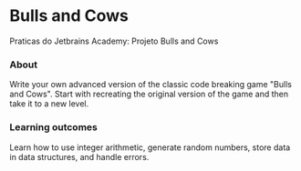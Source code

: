 # Bulls and Cows
Praticas do Jetbrains Academy: Projeto Bulls and Cows

### About
Write your own advanced version of the classic code breaking game "Bulls and Cows". Start with recreating the original version of the game and then take it to a new level.

### Learning outcomes
Learn how to use integer arithmetic, generate random numbers, store data in data structures, and handle errors.
